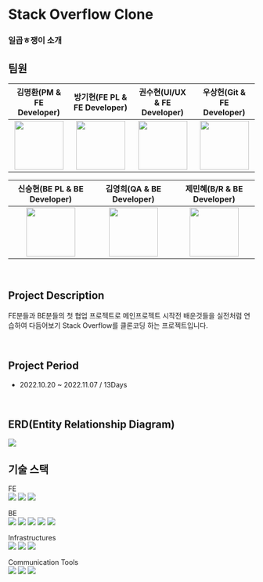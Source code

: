 # Stack Overflow Clone

### 일곱ㅎ쟁이 소개


## 팀원
| 김명환(PM & FE Developer) | 방기현(FE PL & FE Developer) | 권수현(UI/UX & FE Developer)  | 우상헌(Git & FE Developer) |
|:----------:|:----------:|:----------:|:----------:|
|[<img src ="https://avatars.githubusercontent.com/u/106420520?v=4" width=100px>](https://github.com/kongchip)|[<img src ="https://avatars.githubusercontent.com/u/102677317?v=4" width=100px>](https://github.com/kihyeoon)|[<img src ="https://avatars.githubusercontent.com/u/99517342?v=4" width=100px>](https://github.com/x-xuhxun)|[<img src ="https://avatars.githubusercontent.com/u/98410418?v=4" width=100px>](https://github.com/Withlaw)|

| 신승현(BE PL & BE Developer) | 김영희(QA & BE Developer) | 제민혜(B/R & BE Developer)
|:----------:|:----------:|:----------:|
|[<img src ="https://avatars.githubusercontent.com/u/59863297?v=4" width=100px>](https://github.com/Shin-seung-hyun)| [<img src ="https://avatars.githubusercontent.com/u/71127157?v=4" width=100px>](https://github.com/kyh0113)|[<img src ="https://avatars.githubusercontent.com/u/106645091?v=4" width=100px>](https://github.com/domadoes)|

<br>

## Project Description
FE분들과 BE분들의 첫 협업 프로젝트로 메인프로젝트 시작전 배운것들을 실전처럼 연습하여 다듬어보기 Stack Overflow를 클론코딩 하는 프로젝트입니다.

<br>

## Project Period
- 2022.10.20 ~ 2022.11.07 / 13Days


<br>

## ERD(Entity Relationship Diagram)

<img src="https://user-images.githubusercontent.com/59863297/200244068-243cdff3-49eb-43ea-af85-ed7f64534480.png">


<br>

## 기술 스택
FE <br/>
  <img src="https://img.shields.io/badge/React-61DAFB?style=flat&logo=React&logoColor=white"/>
  <img src="https://img.shields.io/badge/Redux toolkit-764ABC?style=flat&logo=Redux&logoColor=white"/>
  <img src="https://img.shields.io/badge/Styled components-DB7093?style=flat&logo=styled-components&logoColor=white"/>
  
BE<br/>
  <img src="https://img.shields.io/badge/SpringBoot-6DB33F?style=flat&logo=Spring Boot&logoColor=white"/>
  <img src="https://img.shields.io/badge/Spring JPA-6DB33F?style=flat&logo=Spring&logoColor=white"/>
  <img src="https://img.shields.io/badge/MySQL-4479A1?style=flat&logo=MySQL&logoColor=white"/>
  <img src="https://img.shields.io/badge/Java-0B4EA2?style=flat&logo=Jabber&logoColor=white"/>
  <img src="https://img.shields.io/badge/Gradle-000b47?style=flat&logo=Jabber&logoColor=white"/>
  
Infrastructures<br/>
    <img src="https://img.shields.io/badge/AWS EC2-6DB33F?style=flat&logo=EC2&logoColor=white"/>
    <img src="https://img.shields.io/badge/AWS RDS-6DB33F?style=flat&logo=RDS&logoColor=white"/>
    <img src="https://img.shields.io/badge/vercel-6DB33F?style=flat&logo=Spring Boot&logoColor=white"/>
    
Communication Tools<br/>
    <img src="https://img.shields.io/badge/Gather-420747?style=flat&logo=Gather&logoColor=white"/>
    <img src="https://img.shields.io/badge/Discord-4207EF?style=flat&logo=Discord&logoColor=white"/>
    <img src="https://img.shields.io/badge/Zoom-42FFEF?style=flat&logo=Zoom&logoColor=white"/>

